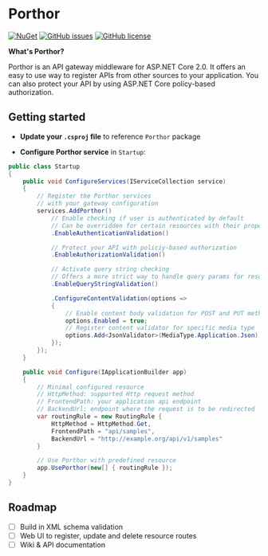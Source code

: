 # Porthor

[![NuGet](https://img.shields.io/nuget/v/Porthor.svg)](https://www.nuget.org/packages?q=Porthor)
[![GitHub issues](https://img.shields.io/github/issues/NicatorBa/Porthor.svg)](https://github.com/NicatorBa/Porthor/issues)
[![GitHub license](https://img.shields.io/github/license/NicatorBa/Porthor.svg)](https://github.com/NicatorBa/Porthor/blob/master/LICENSE)

**What's Porthor?**

Porthor is an API gateway middleware for ASP.NET Core 2.0. It offers an easy to use way to register APIs from other sources to your application. You can also protect your API by using ASP.NET Core policy-based authorization.

## Getting started

- **Update your `.csproj` file** to reference `Porthor` package

- **Configure Porthor service** in `Startup`:

```csharp
public class Startup
{
    public void ConfigureServices(IServiceCollection service)
    {
        // Register the Porthor services
        // with your gateway configuration
        services.AddPorthor()
            // Enable checking if user is authenticated by default
            // Can be overridden for certain resources with their property `AllowAnonymous`
            .EnableAuthenticationValidation()

            // Protect your API with policiy-based authorization
            .EnableAuthorizationValidation()

            // Activate query string checking
            // Offers a more strict way to handle query params for resources
            .EnableQueryStringValidation()

            .ConfigureContentValidation(options =>
            {
                // Enable content body validation for POST and PUT methods
                options.Enabled = true;
                // Register content validator for specific media type
                options.Add<JsonValidator>(MediaType.Application.Json);
            });
        });
    }

    public void Configure(IApplicationBuilder app)
    {
        // Minimal configured resource
        // HttpMethod: supported Http request method
        // FrontendPath: your application api endpoint
        // BackendUrl: endpoint where the request is to be redirected
        var routingRule = new RoutingRule {
            HttpMethod = HttpMethod.Get,
            FrontendPath = "api/samples",
            BackendUrl = "http://example.org/api/v1/samples"
        }

        // Use Porthor with predefined resource
        app.UsePorthor(new[] { routingRule });
    }
}
```

## Roadmap

- [ ] Build in XML schema validation
- [ ] Web UI to register, update and delete resource routes
- [ ] Wiki & API documentation
